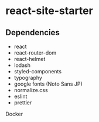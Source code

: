 # react-site-starter

## Dependencies

- react
- react-router-dom
- react-helmet
- lodash
- styled-components
- typography
- google fonts (Noto Sans JP)
- normalize.css
- eslint
- prettier

Docker
